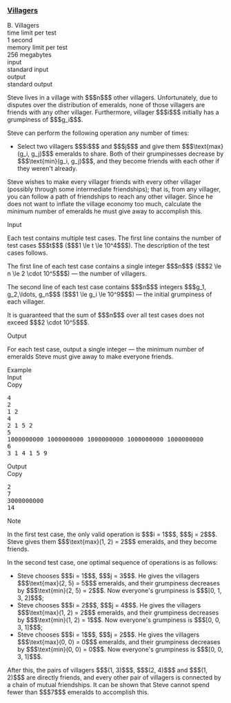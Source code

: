 <h3><a href="https://codeforces.com/contest/2133/problem/B" target="_blank" rel="noopener noreferrer">Villagers</a></h3>

<div class="header"><div class="title">B. Villagers</div><div class="time-limit"><div class="property-title">time limit per test</div>1 second</div><div class="memory-limit"><div class="property-title">memory limit per test</div>256 megabytes</div><div class="input-file input-standard"><div class="property-title">input</div>standard input</div><div class="output-file output-standard"><div class="property-title">output</div>standard output</div></div><div><p> </p><p>Steve lives in a village with $$$n$$$ other villagers. Unfortunately, due to disputes over the distribution of emeralds, none of those villagers are friends with any other villager. Furthermore, villager $$$i$$$ initially has a <span class="tex-font-style-it">grumpiness</span> of $$$g_i$$$.</p><p>Steve can perform the following operation any number of times:</p><ul> <li> Select two villagers $$$i$$$ and $$$j$$$ and give them $$$\text{max}(g_i, g_j)$$$ emeralds to share. Both of their grumpinesses decrease by $$$\text{min}(g_i, g_j)$$$, and they become friends with each other if they weren't already. </li></ul><p>Steve wishes to make every villager friends with every other villager (possibly through some intermediate friendships); that is, from any villager, you can follow a path of friendships to reach any other villager. Since he does not want to inflate the village economy too much, calculate the minimum number of emeralds he must give away to accomplish this.</p></div><div class="input-specification"><div class="section-title">Input</div><p>Each test contains multiple test cases. The first line contains the number of test cases $$$t$$$ ($$$1 \le t \le 10^4$$$). The description of the test cases follows. </p><p>The first line of each test case contains a single integer $$$n$$$ ($$$2 \le n \le 2 \cdot 10^5$$$) — the number of villagers.</p><p>The second line of each test case contains $$$n$$$ integers $$$g_1, g_2,\ldots, g_n$$$ ($$$1 \le g_i \le 10^9$$$) — the initial grumpiness of each villager.</p><p>It is guaranteed that the sum of $$$n$$$ over all test cases does not exceed $$$2 \cdot 10^5$$$. </p></div><div class="output-specification"><div class="section-title">Output</div><p>For each test case, output a single integer — the minimum number of emeralds Steve must give away to make everyone friends.</p></div><div class="sample-tests"><div class="section-title">Example</div><div class="sample-test"><div class="input"><div class="title">Input<div title="Copy" data-clipboard-target="#id0025248132378470056" id="id0028436729117539217" class="input-output-copier">Copy</div></div><pre id="id0025248132378470056"><div class="test-example-line test-example-line-even test-example-line-0">4</div><div class="test-example-line test-example-line-odd test-example-line-1">2</div><div class="test-example-line test-example-line-odd test-example-line-1">1 2</div><div class="test-example-line test-example-line-even test-example-line-2">4</div><div class="test-example-line test-example-line-even test-example-line-2">2 1 5 2</div><div class="test-example-line test-example-line-odd test-example-line-3">5</div><div class="test-example-line test-example-line-odd test-example-line-3">1000000000 1000000000 1000000000 1000000000 1000000000</div><div class="test-example-line test-example-line-even test-example-line-4">6</div><div class="test-example-line test-example-line-even test-example-line-4">3 1 4 1 5 9</div></pre></div><div class="output"><div class="title">Output<div title="Copy" data-clipboard-target="#id009719489741827873" id="id005600335892593964" class="input-output-copier">Copy</div></div><pre id="id009719489741827873">2
7
3000000000
14
</pre></div></div></div><div class="note"><div class="section-title">Note</div><p>In the first test case, the only valid operation is $$$i = 1$$$, $$$j = 2$$$. Steve gives them $$$\text{max}(1, 2) = 2$$$ emeralds, and they become friends.</p><p>In the second test case, one optimal sequence of operations is as follows: </p><ul> <li> Steve chooses $$$i = 1$$$, $$$j = 3$$$. He gives the villagers $$$\text{max}(2, 5) = 5$$$ emeralds, and their grumpiness decreases by $$$\text{min}(2, 5) = 2$$$. Now everyone's grumpiness is $$$[0, 1, 3, 2]$$$; </li><li> Steve chooses $$$i = 2$$$, $$$j = 4$$$. He gives the villagers $$$\text{max}(1, 2) = 2$$$ emeralds, and their grumpiness decreases by $$$\text{min}(1, 2) = 1$$$. Now everyone's grumpiness is $$$[0, 0, 3, 1]$$$; </li><li> Steve chooses $$$i = 1$$$, $$$j = 2$$$. He gives the villagers $$$\text{max}(0, 0) = 0$$$ emeralds, and their grumpiness decreases by $$$\text{min}(0, 0) = 0$$$. Now everyone's grumpiness is $$$[0, 0, 3, 1]$$$. </li></ul><p>After this, the pairs of villagers $$$(1, 3)$$$, $$$(2, 4)$$$ and $$$(1, 2)$$$ are directly friends, and every other pair of villagers is connected by a chain of mutual friendships. It can be shown that Steve cannot spend fewer than $$$7$$$ emeralds to accomplish this.</p></div>